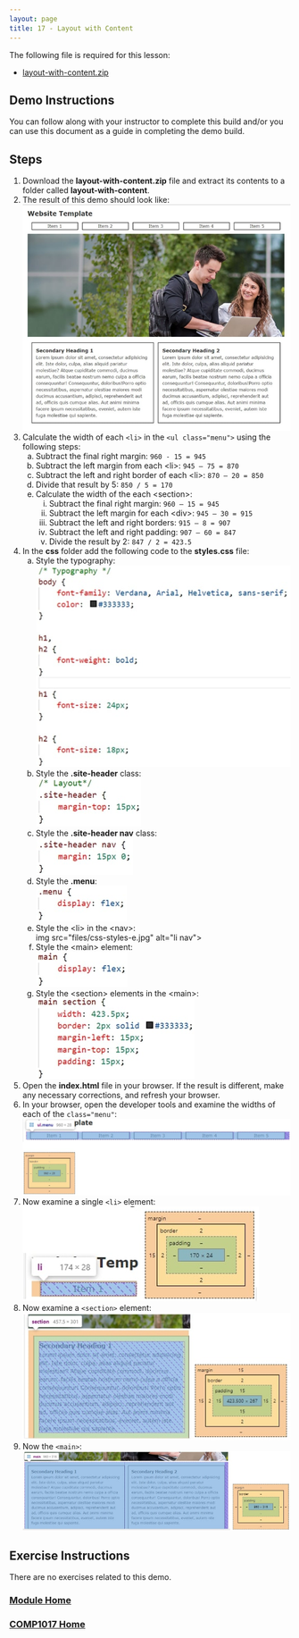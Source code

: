```yaml
---
layout: page
title: 17 - Layout with Content
---
```

The following file is required for this lesson:
* [layout-with-content.zip](files/layout-with-content.zip)

## Demo Instructions
You can follow along with your instructor to complete this build and/or you can use this document as a guide in completing the demo build.

## Steps
1.	Download the **layout-with-content.zip** file and extract its contents to a folder called **layout-with-content**.
2.	The result of this demo should look like:<br>
![Layout-final.jpg](files/layout-final.jpg)
3.	Calculate the width of each `<li>` in the `<ul class="menu">` using the following steps:<br>
    <ol type="a">
        <li>Subtract the final right margin: <code>960 - 15 = 945</code></li>
        <li>Subtract the left margin from each &lt;li&gt;: <code>945 – 75 = 870</code></li>
        <li>Subtract the left and right border of each &lt;li&gt;: <code>870 – 20 = 850</code></li>
        <li>Divide that result by 5: <code>850 / 5 = 170</code></li>
        <li>Calculate the width of the each &lt;section&gt;:
            <ol type="i">
                <li>Subtract the final right margin: <code>960 – 15 = 945</code></li>
                <li>Subtract the left margin for each &lt;div&gt;: <code>945 – 30 = 915</code></li>
                <li>Subtract the left and right borders: <code>915 – 8 = 907</code></li>
                <li>Subtract the left and right padding: <code>907 – 60 = 847</code></li>
                <li>Divide the result by 2: <code>847 / 2 = 423.5</code></li>
            </ol>
        </li>
    </ol>
4.	In the **css** folder add the following code to the **styles.css** file:<br>
    <ol type="a">
        <li>Style the typography:<br>
        <img src="files/css-styles-a.jpg" alt="typography">
        </li>
        <li>Style the <b>.site-header</b> class:<br>
        <img src="files/css-styles-b.jpg" alt=".site-header">
        </li>
        <li>Style the <b>.site-header nav</b> class:<br>
        <img src="files/css-styles-c.jpg" alt=".site-header nav">
        </li>
        <li>Style the <b>.menu</b>:<br>
        <img src="files/css-styles-d.jpg" alt=".menu">
        </li>
        <li>Style the &lt;li&gt; in the &lt;nav&gt;:<br>
         img src="files/css-styles-e.jpg" alt="li nav">
        </li>
        <li>Style the &lt;main&gt; element:<br>
        <img src="files/css-styles-f.jpg" alt="main">
        </li>
        <li>Style the &lt;section&gt; elements in the &lt;main&gt;:<br>
        <img src="files/css-styles-g.jpg" alt="main section">
        </li>
    </ol>
5.	Open the **index.html** file in your browser. If the result is different, make any necessary corrections, and refresh your browser.
6.	In your browser, open the developer tools and examine the widths of each of the <code>class="menu"</code>:<br>
![width-menu.jpg](files/width-menu.jpg)
7.	Now examine a single `<li>` element:<br>
![width-li.jpg](files/width-li.jpg)
8.	Now examine a `<section>` element:<br>
![width-section.jpg](files/width-section.jpg)
9.	Now the `<main>`:<br>
![width-main.jpg](files/width-main.jpg)

## Exercise Instructions
There are no exercises related to this demo.

### [Module Home](../module2.md)

### [COMP1017 Home](../../)
